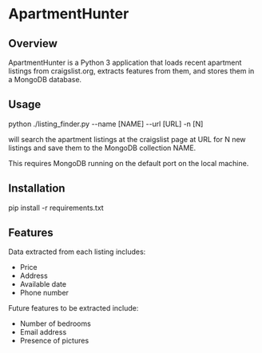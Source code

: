 # ApartmentHunter

## Overview

ApartmentHunter is a Python 3 application that loads recent apartment listings from craigslist.org, extracts features from them, and stores them in a MongoDB database.

## Usage

python ./listing_finder.py --name [NAME] --url [URL] -n [N]

will search the apartment listings at the craigslist page at URL for N new listings and save them to the MongoDB collection NAME.

This requires MongoDB running on the default port on the local machine.

## Installation

pip install -r requirements.txt

## Features

Data extracted from each listing includes:
* Price
* Address
* Available date
* Phone number

Future features to be extracted include:
* Number of bedrooms
* Email address
* Presence of pictures